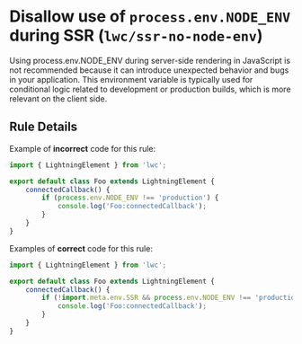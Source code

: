 # Disallow use of `process.env.NODE_ENV` during SSR (`lwc/ssr-no-node-env`)

Using process.env.NODE_ENV during server-side rendering in JavaScript is not recommended because it can introduce unexpected behavior and bugs in your application. This environment variable is typically used for conditional logic related to development or production builds, which is more relevant on the client side.

## Rule Details

Example of **incorrect** code for this rule:

```js
import { LightningElement } from 'lwc';

export default class Foo extends LightningElement {
    connectedCallback() {
        if (process.env.NODE_ENV !== 'production') {
            console.log('Foo:connectedCallback');
        }
    }
}
```

Examples of **correct** code for this rule:

```js
import { LightningElement } from 'lwc';

export default class Foo extends LightningElement {
    connectedCallback() {
        if (!import.meta.env.SSR && process.env.NODE_ENV !== 'production') {
            console.log('Foo:connectedCallback');
        }
    }
}
```
